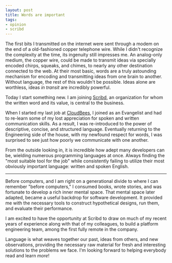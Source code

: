 ```yaml
---
layout: post
title: Words are important
tags:
- opinion
- scribd
---
```


The first bits I transmitted on the internet were sent through a modem on the
end of a old-fashioned copper telephone wire. While I didn't recognize the
complexity at the time, its ingenuity still impresses me. An analog-only
medium, the copper wire, could be made to transmit ideas via specially encoded
chirps, squeaks, and chimes, to nearly any other destination connected to the
web.  At their most basic, words are a truly astounding mechanism for encoding
and transmitting ideas from one brain to another.  Without language, the rest
of this wouldn't be possible.  Ideas alone are worthless, ideas *in transit*
are incredibly powerful.

Today I start something new. I am joining [Scribd](https://scribd.com),
an organization for whom the written word and its value, is central to the
business.

When I started my last job at [CloudBees](https://cloudbees.com), I joined as
an Evangelist and had to re-learn some of my lost appreciation for
spoken and written communication skills. As a result, I was re-introduced to
the power of descriptive, concise, and structured language.  Eventually
returning to the Engineering side of the house, with my newfound respect for
words, I was surprised to see just how poorly we communicate with one another.

From the outside looking in, it is incredible how adept many developers can be,
wielding numerous programming languages at once. Always finding the "most
suitable tool for the job" while consistently failing to utilize their most
obviously important language: written and spoken English.

---

Before computers, and I am right on a generational divide to where I can
remember "before computers," I consumed books, wrote stories, and was fortunate
to develop a rich inner mental space. That mental space later adapted, became a useful
backdrop for software development. It provided me with the necessary tools to
construct hypothetical designs, run them, and evaluate their performance.


I am excited to have the opportunity at Scribd to draw on much of my recent
years of experience along with that of my colleagues, to build a platform
engineering team, among the first fully remote in the company.


Language is what weaves together our past, ideas from others, and new
observations, providing the necessary raw material for fresh and interesting
solutions to the problems we face. I'm looking forward to helping everybody
read and learn _more_!


